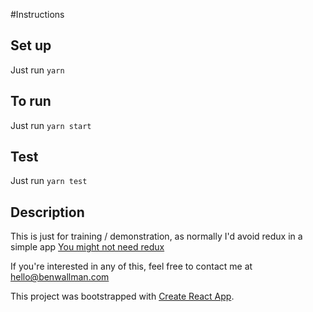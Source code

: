 #Instructions

## Set up

Just run `yarn`

## To run

Just run `yarn start`

## Test

Just run `yarn test`


## Description

This is just for training / demonstration, as normally I'd avoid redux in a simple app [You might not need redux](https://medium.com/@dan_abramov/you-might-not-need-redux-be46360cf367)

If you're interested in any of this, feel free to contact me at <hello@benwallman.com>

This project was bootstrapped with [Create React App](https://github.com/facebook/create-react-app).
